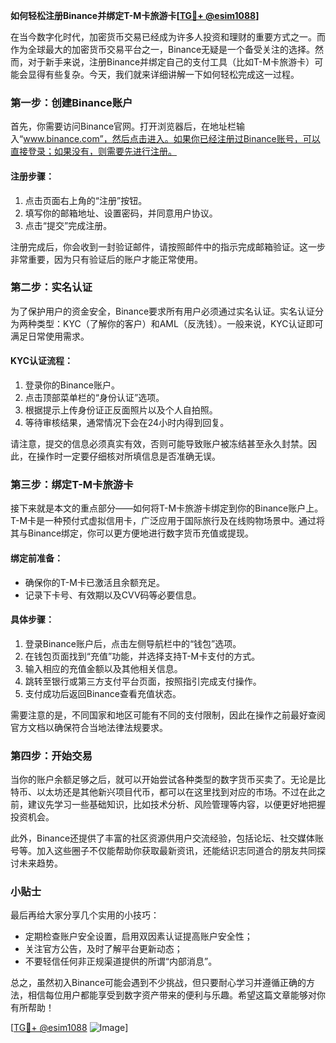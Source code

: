 **如何轻松注册Binance并绑定T-M卡旅游卡[[TG💪+ @esim1088](https://t.me/s/esim1088)]**

在当今数字化时代，加密货币交易已经成为许多人投资和理财的重要方式之一。而作为全球最大的加密货币交易平台之一，Binance无疑是一个备受关注的选择。然而，对于新手来说，注册Binance并绑定自己的支付工具（比如T-M卡旅游卡）可能会显得有些复杂。今天，我们就来详细讲解一下如何轻松完成这一过程。

### 第一步：创建Binance账户

首先，你需要访问Binance官网。打开浏览器后，在地址栏输入“www.binance.com”，然后点击进入。如果你已经注册过Binance账号，可以直接登录；如果没有，则需要先进行注册。

#### 注册步骤：
1. 点击页面右上角的“注册”按钮。
2. 填写你的邮箱地址、设置密码，并同意用户协议。
3. 点击“提交”完成注册。

注册完成后，你会收到一封验证邮件，请按照邮件中的指示完成邮箱验证。这一步非常重要，因为只有验证后的账户才能正常使用。

### 第二步：实名认证

为了保护用户的资金安全，Binance要求所有用户必须通过实名认证。实名认证分为两种类型：KYC（了解你的客户）和AML（反洗钱）。一般来说，KYC认证即可满足日常使用需求。

#### KYC认证流程：
1. 登录你的Binance账户。
2. 点击顶部菜单栏的“身份认证”选项。
3. 根据提示上传身份证正反面照片以及个人自拍照。
4. 等待审核结果，通常情况下会在24小时内得到回复。

请注意，提交的信息必须真实有效，否则可能导致账户被冻结甚至永久封禁。因此，在操作时一定要仔细核对所填信息是否准确无误。

### 第三步：绑定T-M卡旅游卡

接下来就是本文的重点部分——如何将T-M卡旅游卡绑定到你的Binance账户上。T-M卡是一种预付式虚拟信用卡，广泛应用于国际旅行及在线购物场景中。通过将其与Binance绑定，你可以更方便地进行数字货币充值或提现。

#### 绑定前准备：
- 确保你的T-M卡已激活且余额充足。
- 记录下卡号、有效期以及CVV码等必要信息。

#### 具体步骤：
1. 登录Binance账户后，点击左侧导航栏中的“钱包”选项。
2. 在钱包页面找到“充值”功能，并选择支持T-M卡支付的方式。
3. 输入相应的充值金额以及其他相关信息。
4. 跳转至银行或第三方支付平台页面，按照指引完成支付操作。
5. 支付成功后返回Binance查看充值状态。

需要注意的是，不同国家和地区可能有不同的支付限制，因此在操作之前最好查阅官方文档以确保符合当地法律法规要求。

### 第四步：开始交易

当你的账户余额足够之后，就可以开始尝试各种类型的数字货币买卖了。无论是比特币、以太坊还是其他新兴项目代币，都可以在这里找到对应的市场。不过在此之前，建议先学习一些基础知识，比如技术分析、风险管理等内容，以便更好地把握投资机会。

此外，Binance还提供了丰富的社区资源供用户交流经验，包括论坛、社交媒体账号等。加入这些圈子不仅能帮助你获取最新资讯，还能结识志同道合的朋友共同探讨未来趋势。

### 小贴士

最后再给大家分享几个实用的小技巧：
- 定期检查账户安全设置，启用双因素认证提高账户安全性；
- 关注官方公告，及时了解平台更新动态；
- 不要轻信任何非正规渠道提供的所谓“内部消息”。

总之，虽然初入Binance可能会遇到不少挑战，但只要耐心学习并遵循正确的方法，相信每位用户都能享受到数字资产带来的便利与乐趣。希望这篇文章能够对你有所帮助！

[[TG💪+ @esim1088](https://t.me/s/esim1088) ![Image](https://i.postimg.cc/4NQfJmqS/Snipaste-2025-05-13-00-14-12.png)]